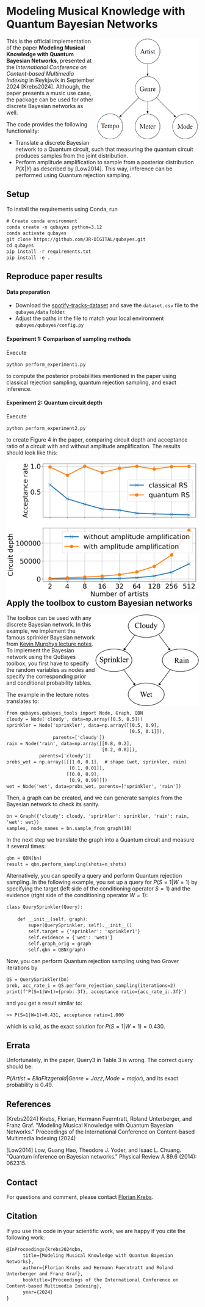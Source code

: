 # Modeling Musical Knowledge with Quantum Bayesian Networks

<img src="figs/bn.png" align="right" width="270"/>This is the official implementation of the paper **Modeling Musical Knowledge with Quantum Bayesian Networks**, presented at the *International Conference on Content-based Multimedia Indexing* in Reykjavik in September 2024 [Krebs2024]. Although, the paper presents a music use case, the package can be used for other discrete Bayesian networks as well.

The code provides the following functionality:

* Translate a discrete Bayesian network to a Quantum circuit, such that measuring the quantum circuit produces samples from the joint distribution.
* Perform amplitude amplification to sample from a posterior distribution $P(X|Y)$ as described by [Low2014]. This way, inference can be performed using Quantum rejection sampling.

## Setup

To install the requirements using Conda, run
```
# Create conda environment
conda create -n qubayes python=3.12
conda activate qubayes
git clone https://github.com/JR-DIGITAL/qubayes.git
cd qubayes
pip install -r requirements.txt
pip install -e .
```

## Reproduce paper results

#### Data preparation

* Download the [spotify-tracks-dataset](https://huggingface.co/datasets/maharshipandya/spotify-tracks-dataset) and save the `dataset.csv` file to the `qubayes/data` folder.
* Adjust the paths in the file to match your local environment `qubayes/qubayes/config.py`

#### Experiment 1: Comparison of sampling methods

Execute

```
python perform_experiment1.py
```
to compute the posterior probabilities mentioned in the paper using classical rejection sampling, quantum rejection sampling, and exact inference.

#### Experiment 2: Quantum circuit depth

Execute

```
python perform_experiment2.py
```
to create Figure 4 in the paper, comparing circuit depth and acceptance ratio of a circuit with and without amplitude amplification. The results should look like this:

<img src="figs/fig4_results.png" align="left" width="500"/>


## Apply the toolbox to custom Bayesian networks


<img src="figs/sprinkler.png" align="right" width="270"/>The toolbox can be used with any discrete Bayesian network. In this example, we implement the famous sprinkler Bayesian network from [Kevin Murphys lecture notes](https://www.cs.ubc.ca/~murphyk/Bayes/bnintro.html). To implement the Bayesian network using the QuBayes toolbox, you first have to specify the random variables as nodes and specify the corresponding prior and conditional probability tables. 







The example in the lecture notes translates to:

```
from qubayes.qubayes_tools import Node, Graph, QBN
cloudy = Node('cloudy', data=np.array([0.5, 0.5]))
sprinkler = Node('sprinkler', data=np.array([[0.5, 0.9],   
                                             [0.5, 0.1]]), 
                 parents=['cloudy'])
rain = Node('rain', data=np.array([[0.8, 0.2],    
                                   [0.2, 0.8]]),
            parents=['cloudy'])
probs_wet = np.array([[[1.0, 0.1],  # shape (wet, sprinkler, rain)
                       [0.1, 0.01]],
                      [[0.0, 0.9],
                       [0.9, 0.99]]])
wet = Node('wet', data=probs_wet, parents=['sprinkler', 'rain'])
```

Then, a graph can be created, and we can generate samples from the Bayesian network to check its sanity.

```
bn = Graph({'cloudy': cloudy, 'sprinkler': sprinkler, 'rain': rain, 'wet': wet})
samples, node_names = bn.sample_from_graph(10)
```

In the next step we translate the graph into a Quantum circuit and measure it several times:

```
qbn = QBN(bn)
result = qbn.perform_sampling(shots=n_shots)
```

Alternatively, you can specify a query and perform Quantum rejection sampling. In the following example, you set up a query for $P(S=1|W=1)$ by specifying the target (left side of the conditioning operator $S=1$) and the evidence (right side of the conditioning operator $W=1$):

```
class QuerySprinkler(Query):

    def __init__(self, graph):
        super(QuerySprinkler, self).__init__()
        self.target = {'sprinkler': 'sprinkler1'}
        self.evidence = {'wet': 'wet1'}
        self.graph_orig = graph
        self.qbn = QBN(graph)
```

Now, you can perform Quantum rejection sampling using two Grover iterations by

```
QS = QuerySprinkler(bn)
prob, acc_rate_i = QS.perform_rejection_sampling(iterations=2)
print(f'P(S=1|W=1)={prob:.3f}, acceptance ratio={acc_rate_i:.3f}')
```

and you get a result similar to:

```
>> P(S=1|W=1)=0.431, acceptance ratio=1.000
```

which is valid, as the exact solution for $P(S=1|W=1) = 0.430$.

## Errata

Unfortunately, in the paper, Query3 in Table 3 is wrong. The correct query should be:

$P(Artist=Ella Fitzgerald | Genre=Jazz, Mode=major)$, and its exact probability is 0.49.

## References
[Krebs2024]  Krebs, Florian, Hermann Fuerntratt, Roland Unterberger, and Franz Graf. "Modeling Musical Knowledge with Quantum Bayesian Networks." Proceedings of the International Conference on Content-based Multimedia Indexing (2024)

[Low2014]	 Low, Guang Hao, Theodore J. Yoder, and Isaac L. Chuang. "Quantum inference on Bayesian networks." Physical Review A 89.6 (2014): 062315.

## Contact

For questions and comment, please contact [Florian Krebs](mailto:florian.krebs@joanneum.at).

## Citation

If you use this code in your scientific work, we are happy if you cite the following work:

```shell
@InProceedings{krebs2024qbn,
      title={Modeling Musical Knowledge with Quantum Bayesian Networks}, 
      author={Florian Krebs and Hermann Fuerntratt and Roland Unterberger and Franz Graf},
      booktitle={Proceedings of the International Conference on Content-based Multimedia Indexing},
      year={2024}
}
```

